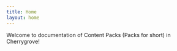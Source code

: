 ```yaml
---
title: Home
layout: home
---
```


Welcome to documentation of Content Packs (Packs for short) in Cherrygrove!
